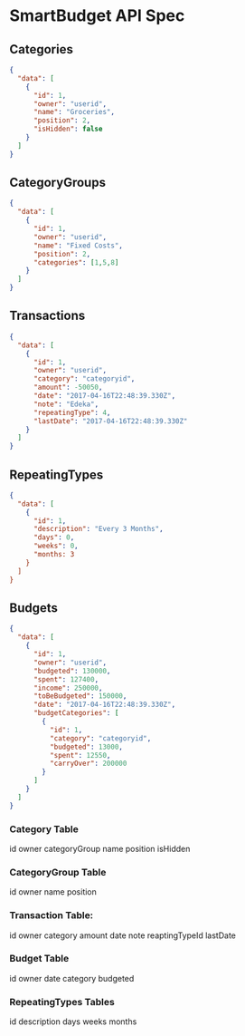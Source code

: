 # SmartBudget API Spec

## Categories
```json
{
  "data": [
    {
      "id": 1,
      "owner": "userid",
      "name": "Groceries",
      "position": 2,
      "isHidden": false
    }
  ]
}
```

## CategoryGroups
```json
{
  "data": [
    {
      "id": 1,
      "owner": "userid",
      "name": "Fixed Costs",
      "position": 2,
      "categories": [1,5,8]
    }
  ]
}
```

## Transactions
```json
{
  "data": [
    {
      "id": 1,
      "owner": "userid",
      "category": "categoryid",
      "amount": -50050,
      "date": "2017-04-16T22:48:39.330Z",
      "note": "Edeka",
      "repeatingType": 4,
      "lastDate": "2017-04-16T22:48:39.330Z"
    }
  ]
}
```

## RepeatingTypes
```json
{
  "data": [
    {
      "id": 1,
      "description": "Every 3 Months",
      "days": 0,
      "weeks": 0,
      "months: 3
    }
  ]
}
```

## Budgets
```json
{
  "data": [
    {
      "id": 1,
      "owner": "userid",
      "budgeted": 130000,
      "spent": 127400,   
      "income": 250000, 
      "toBeBudgeted": 150000,  
      "date": "2017-04-16T22:48:39.330Z",
      "budgetCategories": [
        {
          "id": 1,
          "category": "categoryid",
          "budgeted": 13000,
          "spent": 12550,    
          "carryOver": 200000          
        }
      ]
    }
  ]
}
```

### Category Table
id 
owner
categoryGroup
name
position
isHidden

### CategoryGroup Table
id
owner
name
position

### Transaction Table:
id
owner
category
amount
date
note
reaptingTypeId
lastDate

### Budget Table
id
owner
date
category
budgeted

### RepeatingTypes Tables
id
description
days
weeks
months
